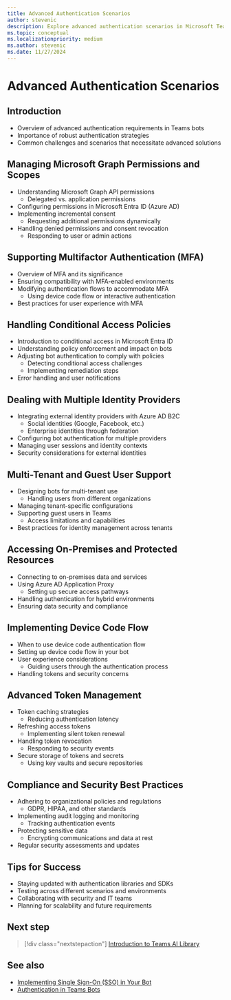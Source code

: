 ```yaml
---
title: Advanced Authentication Scenarios
author: stevenic
description: Explore advanced authentication scenarios in Microsoft Teams bots, including managing Microsoft Graph permissions, handling multifactor authentication, supporting multiple identity providers, and ensuring compliance with security policies.
ms.topic: conceptual
ms.localizationpriority: medium
ms.author: stevenic
ms.date: 11/27/2024
---
```


# Advanced Authentication Scenarios

## Introduction

- Overview of advanced authentication requirements in Teams bots
- Importance of robust authentication strategies
- Common challenges and scenarios that necessitate advanced solutions

## Managing Microsoft Graph Permissions and Scopes

- Understanding Microsoft Graph API permissions
  - Delegated vs. application permissions
- Configuring permissions in Microsoft Entra ID (Azure AD)
- Implementing incremental consent
  - Requesting additional permissions dynamically
- Handling denied permissions and consent revocation
  - Responding to user or admin actions

## Supporting Multifactor Authentication (MFA)

- Overview of MFA and its significance
- Ensuring compatibility with MFA-enabled environments
- Modifying authentication flows to accommodate MFA
  - Using device code flow or interactive authentication
- Best practices for user experience with MFA

## Handling Conditional Access Policies

- Introduction to conditional access in Microsoft Entra ID
- Understanding policy enforcement and impact on bots
- Adjusting bot authentication to comply with policies
  - Detecting conditional access challenges
  - Implementing remediation steps
- Error handling and user notifications

## Dealing with Multiple Identity Providers

- Integrating external identity providers with Azure AD B2C
  - Social identities (Google, Facebook, etc.)
  - Enterprise identities through federation
- Configuring bot authentication for multiple providers
- Managing user sessions and identity contexts
- Security considerations for external identities

## Multi-Tenant and Guest User Support

- Designing bots for multi-tenant use
  - Handling users from different organizations
- Managing tenant-specific configurations
- Supporting guest users in Teams
  - Access limitations and capabilities
- Best practices for identity management across tenants

## Accessing On-Premises and Protected Resources

- Connecting to on-premises data and services
- Using Azure AD Application Proxy
  - Setting up secure access pathways
- Handling authentication for hybrid environments
- Ensuring data security and compliance

## Implementing Device Code Flow

- When to use device code authentication flow
- Setting up device code flow in your bot
- User experience considerations
  - Guiding users through the authentication process
- Handling tokens and security concerns

## Advanced Token Management

- Token caching strategies
  - Reducing authentication latency
- Refreshing access tokens
  - Implementing silent token renewal
- Handling token revocation
  - Responding to security events
- Secure storage of tokens and secrets
  - Using key vaults and secure repositories

## Compliance and Security Best Practices

- Adhering to organizational policies and regulations
  - GDPR, HIPAA, and other standards
- Implementing audit logging and monitoring
  - Tracking authentication events
- Protecting sensitive data
  - Encrypting communications and data at rest
- Regular security assessments and updates

## Tips for Success

- Staying updated with authentication libraries and SDKs
- Testing across different scenarios and environments
- Collaborating with security and IT teams
- Planning for scalability and future requirements

## Next step

> [!div class="nextstepaction"]
> [Introduction to Teams AI Library](../teams-ai-library/introduction-to-teams-ai-library.md)

## See also

- [Implementing Single Sign-On (SSO) in Your Bot](implementing-sso-in-your-bot.md)
- [Authentication in Teams Bots](authentication-in-teams-bots.md)